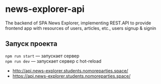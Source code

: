 # news-explorer-api

The backend of SPA News Explorer, implementing REST.API to provide frontend app with resources of users, articles, etc., users signup & signin

## Запуск проекта

`npm run start` — запускает сервер   
`npm run dev` — запускает сервер с hot-reload

* http://api.news-explorer.students.nomoreparties.space/
* https://api.news-explorer.students.nomoreparties.space/


